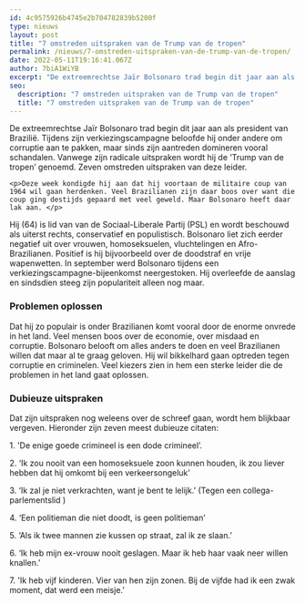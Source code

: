 ```yaml
---
id: 4c9575926b4745e2b704782839b5200f
type: nieuws
layout: post
title: "7 omstreden uitspraken van de Trump van de tropen"
permalink: /nieuws/7-omstreden-uitspraken-van-de-trump-van-de-tropen/
date: 2022-05-11T19:16:41.067Z
author: 7biA1WiYB
excerpt: "De extreemrechtse Jaïr Bolsonaro trad begin dit jaar aan als president van Brazilië. Tijdens zijn verkiezingscampagne beloofde hij onder andere om corruptie aan te pakken, maar sinds zijn aantreden domineren vooral schandalen. Vanwege zijn radicale uitspraken wordt hij de ‘Trump van de tropen’ genoemd. Zeven omstreden uitspraken van deze leider.  "
seo:
  description: "7 omstreden uitspraken van de Trump van de tropen"
  title: "7 omstreden uitspraken van de Trump van de tropen"
---
```

De extreemrechtse Jaïr Bolsonaro trad begin dit jaar aan als president van Brazilië. Tijdens zijn verkiezingscampagne beloofde hij onder andere om corruptie aan te pakken, maar sinds zijn aantreden domineren vooral schandalen. Vanwege zijn radicale uitspraken wordt hij de ‘Trump van de tropen’ genoemd. Zeven omstreden uitspraken van deze leider.  

    <p>Deze week kondigde hij aan dat hij voortaan de militaire coup van 1964 wil gaan herdenken. Veel Brazilianen zijn daar boos over want die coup ging destijds gepaard met veel geweld. Maar Bolsonaro heeft daar lak aan. </p>
<p>Hij (64) is lid van van de Sociaal-Liberale Partij (PSL) en wordt beschouwd als uiterst rechts, conservatief en populistisch. Bolsonaro liet zich eerder negatief uit over vrouwen, homoseksuelen, vluchtelingen en Afro-Brazilianen. Positief is hij bijvoorbeeld over de doodstraf en vrije wapenwetten. In september werd Bolsonaro tijdens een verkiezingscampagne-bijeenkomst neergestoken. Hij overleefde de aanslag en sindsdien steeg zijn populariteit alleen nog maar.</p>
<h3>Problemen oplossen</h3>
<p>Dat hij zo populair is onder Brazilianen komt vooral door de enorme onvrede in het land. Veel mensen boos over de economie, over misdaad en corruptie. Bolsonaro belooft om alles anders te doen en veel Brazilianen willen dat maar al te graag geloven. Hij wil bikkelhard gaan optreden tegen corruptie en criminelen. Veel kiezers zien in hem een sterke leider die de problemen in het land gaat oplossen.</p>
<h3>Dubieuze uitspraken</h3>
<p>Dat zijn uitspraken nog weleens over de schreef gaan, wordt hem blijkbaar vergeven. Hieronder zijn zeven meest dubieuze citaten:</p>
<p>1. 'De enige goede crimineel is een dode crimineel’.</p>
<p>2. ‘Ik zou nooit van een homoseksuele zoon kunnen houden, ik zou liever hebben dat hij omkomt bij een verkeersongeluk’</p>
<p>3. ‘Ik zal je niet verkrachten, want je bent te lelijk.’ (Tegen een collega-parlementslid )</p>
<p>4. ‘Een politieman die niet doodt, is geen politieman’</p>
<p>5. ‘Als ik twee mannen zie kussen op straat, zal ik ze slaan.’</p>
<p>6. ‘Ik heb mijn ex-vrouw nooit geslagen. Maar ik heb haar vaak neer willen knallen.’</p>
<p>7. 'Ik heb vijf kinderen. Vier van hen zijn zonen. Bij de vijfde had ik een zwak moment, dat werd een meisje.’</p>  
